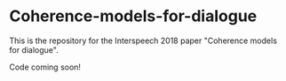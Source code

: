# Coherence-models-for-dialogue
This is the repository for the Interspeech 2018 paper "Coherence models for dialogue".

Code coming soon!
